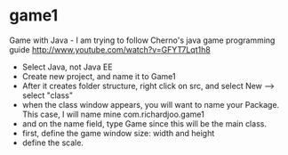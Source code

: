 game1
=====

Game with Java - I am trying to follow Cherno's java game programming guide
http://www.youtube.com/watch?v=GFYT7Lqt1h8


* Select Java, not Java EE
* Create new project, and name it to Game1
* After it creates folder structure, right click on src, and select New --> select "class"
* when the class window appears, you will want to name your Package.  This case, I will name mine com.richardjoo.game1
* and on the name field, type Game since this will be the main class.
* first, define the game window size: width and height
* define the scale.

